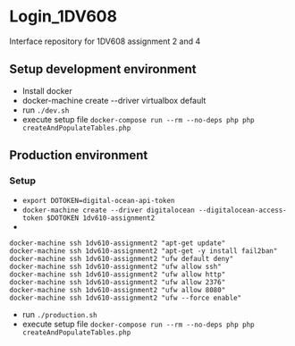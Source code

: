 # Login_1DV608
Interface repository for 1DV608 assignment 2 and 4

## Setup development environment
* Install docker
* docker-machine create --driver virtualbox default
* run `./dev.sh`
* execute setup file `docker-compose run --rm --no-deps php php createAndPopulateTables.php`

## Production environment

### Setup
* `export DOTOKEN=digital-ocean-api-token`
* `docker-machine create --driver digitalocean --digitalocean-access-token $DOTOKEN 1dv610-assignment2`
* 
```
docker-machine ssh 1dv610-assignment2 "apt-get update"
docker-machine ssh 1dv610-assignment2 "apt-get -y install fail2ban"
docker-machine ssh 1dv610-assignment2 "ufw default deny"
docker-machine ssh 1dv610-assignment2 "ufw allow ssh"
docker-machine ssh 1dv610-assignment2 "ufw allow http"
docker-machine ssh 1dv610-assignment2 "ufw allow 2376"
docker-machine ssh 1dv610-assignment2 "ufw allow 8080"
docker-machine ssh 1dv610-assignment2 "ufw --force enable"
```
* run `./production.sh`
* execute setup file `docker-compose run --rm --no-deps php php createAndPopulateTables.php`